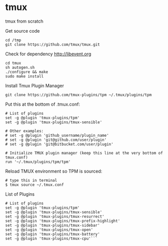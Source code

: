 # tmux
tmux from scratch

Get source code
```console
cd /tmp
git clone https://github.com/tmux/tmux.git
```

Check for dependency
http://libevent.org

```console
cd tmux
sh autogen.sh
./configure && make
sudo make install
```

Install Tmux Plugin Manager

```console
git clone https://github.com/tmux-plugins/tpm ~/.tmux/plugins/tpm
```

Put this at the bottom of .tmux.conf:

```console
# List of plugins
set -g @plugin 'tmux-plugins/tpm'
set -g @plugin 'tmux-plugins/tmux-sensible'

# Other examples:
# set -g @plugin 'github_username/plugin_name'
# set -g @plugin 'git@github.com/user/plugin'
# set -g @plugin 'git@bitbucket.com/user/plugin'

# Initialize TMUX plugin manager (keep this line at the very bottom of tmux.conf)
run '~/.tmux/plugins/tpm/tpm'
```

Reload TMUX environment so TPM is sourced:

```console
# type this in terminal
$ tmux source ~/.tmux.conf
```

List of Plugins
```console
# List of plugins
set -g @plugin 'tmux-plugins/tpm'
set -g @plugin 'tmux-plugins/tmux-sensible'
set -g @plugin 'tmux-plugins/tmux-resurrect'
set -g @plugin 'tmux-plugins/tmux-prefix-highlight'
set -g @plugin 'tmux-plugins/tmux-sidebar'
set -g @plugin 'tmux-plugins/tmux-open'
set -g @plugin 'tmux-plugins/tmux-battery'
set -g @plugin 'tmux-plugins/tmux-cpu'```

